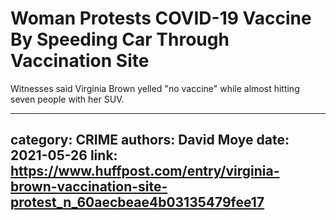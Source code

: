 # Woman Protests COVID-19 Vaccine By Speeding Car Through Vaccination Site

Witnesses said Virginia Brown yelled "no vaccine" while almost hitting seven people with her SUV.

---
category: CRIME
authors: David Moye
date: 2021-05-26
link: https://www.huffpost.com/entry/virginia-brown-vaccination-site-protest_n_60aecbeae4b03135479fee17
---
